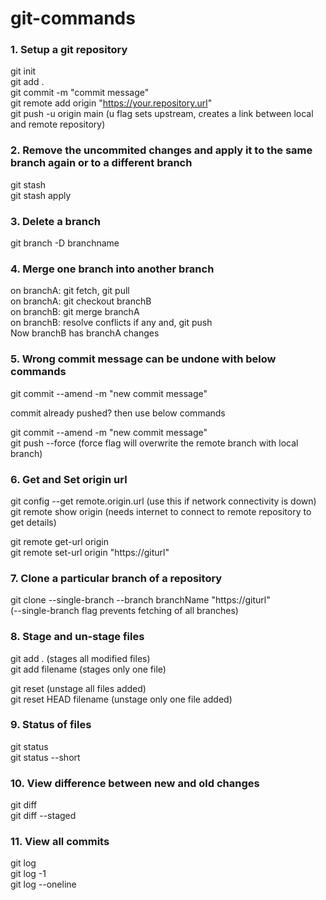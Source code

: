 # git-commands

### 1. Setup a git repository
git init  
git add .  
git commit -m "commit message"    
git remote add origin "https://your.repository.url"   
git push -u origin main  (u flag sets upstream, creates a link between local and remote repository)    

### 2. Remove the uncommited changes and apply it to the same branch again or to a different branch
git stash  
git stash apply

### 3. Delete a branch  
git branch -D branchname

### 4. Merge one branch into another branch  
on branchA: git fetch, git pull  
on branchA: git checkout branchB  
on branchB: git merge branchA  
on branchB: resolve conflicts if any and, git push  
Now branchB has branchA changes

### 5. Wrong commit message can be undone with below commands  
git commit --amend -m "new commit message"   

commit already pushed? then use below commands  

git commit --amend -m "new commit message"  
git push --force (force flag will overwrite the remote branch with local branch)

### 6. Get and Set origin url  
git config --get remote.origin.url  (use this if network connectivity is down)  
git remote show origin (needs internet to connect to remote repository to get details)  

git remote get-url origin  
git remote set-url origin "https://giturl"  

### 7. Clone a particular branch of a repository  
git clone --single-branch --branch branchName "https://giturl"  
(--single-branch flag prevents fetching of all branches)  

### 8. Stage and un-stage files  
git add . (stages all modified files)  
git add filename (stages only one file)  

git reset (unstage all files added)    
git reset HEAD filename (unstage only one file added)  

### 9. Status of files  
git status  
git status --short  

### 10. View difference between new and old changes  
git diff  
git diff --staged  

### 11. View all commits  
git log  
git log -1  
git log --oneline  


